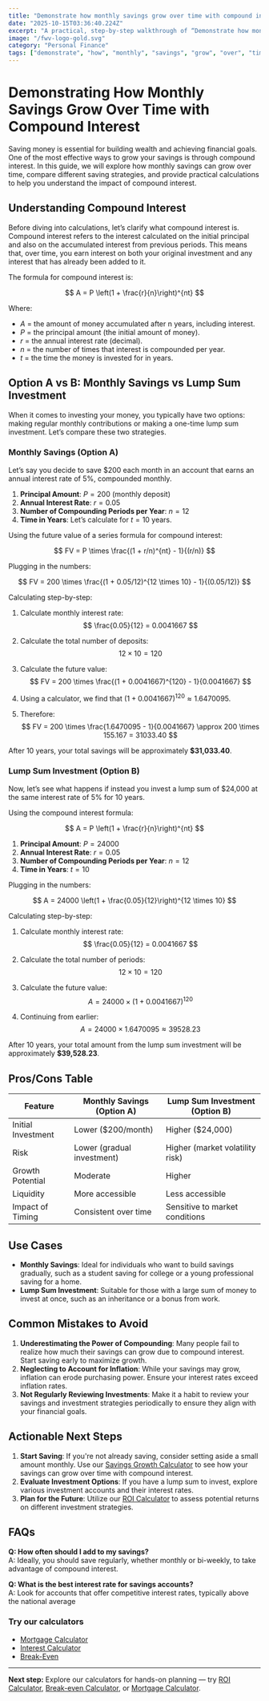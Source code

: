 ```yaml
---
title: "Demonstrate how monthly savings grow over time with compound interest — Complete Guide"
date: "2025-10-15T03:36:40.224Z"
excerpt: "A practical, step-by-step walkthrough of “Demonstrate how monthly savings grow over time with compound interest”."
image: "/fwv-logo-gold.svg"
category: "Personal Finance"
tags: ["demonstrate", "how", "monthly", "savings", "grow", "over", "time", "with"]
---
```


# Demonstrating How Monthly Savings Grow Over Time with Compound Interest

Saving money is essential for building wealth and achieving financial goals. One of the most effective ways to grow your savings is through compound interest. In this guide, we will explore how monthly savings can grow over time, compare different saving strategies, and provide practical calculations to help you understand the impact of compound interest. 

## Understanding Compound Interest

Before diving into calculations, let’s clarify what compound interest is. Compound interest refers to the interest calculated on the initial principal and also on the accumulated interest from previous periods. This means that, over time, you earn interest on both your original investment and any interest that has already been added to it.

The formula for compound interest is:

$$
A = P \left(1 + \frac{r}{n}\right)^{nt}
$$

Where:
- $A$ = the amount of money accumulated after n years, including interest.
- $P$ = the principal amount (the initial amount of money).
- $r$ = the annual interest rate (decimal).
- $n$ = the number of times that interest is compounded per year.
- $t$ = the time the money is invested for in years.

## Option A vs B: Monthly Savings vs Lump Sum Investment

When it comes to investing your money, you typically have two options: making regular monthly contributions or making a one-time lump sum investment. Let’s compare these two strategies.

### Monthly Savings (Option A)

Let’s say you decide to save $200 each month in an account that earns an annual interest rate of 5%, compounded monthly. 

1. **Principal Amount**: $P = 200$ (monthly deposit)
2. **Annual Interest Rate**: $r = 0.05$
3. **Number of Compounding Periods per Year**: $n = 12$
4. **Time in Years**: Let’s calculate for $t = 10$ years.

Using the future value of a series formula for compound interest:

$$
FV = P \times \frac{(1 + r/n)^{nt} - 1}{(r/n)}
$$

Plugging in the numbers:

$$
FV = 200 \times \frac{(1 + 0.05/12)^{12 \times 10} - 1}{(0.05/12)}
$$

Calculating step-by-step:

1. Calculate monthly interest rate: 
   $$ 
   \frac{0.05}{12} = 0.0041667 
   $$

2. Calculate the total number of deposits:
   $$
   12 \times 10 = 120
   $$

3. Calculate the future value:
   $$
   FV = 200 \times \frac{(1 + 0.0041667)^{120} - 1}{0.0041667}
   $$

4. Using a calculator, we find that $(1 + 0.0041667)^{120} \approx 1.6470095$.

5. Therefore:
   $$
   FV = 200 \times \frac{1.6470095 - 1}{0.0041667} \approx 200 \times 155.167 = 31033.40
   $$

After 10 years, your total savings will be approximately **$31,033.40**.

### Lump Sum Investment (Option B)

Now, let’s see what happens if instead you invest a lump sum of $24,000 at the same interest rate of 5% for 10 years.

Using the compound interest formula:

$$
A = P \left(1 + \frac{r}{n}\right)^{nt}
$$

1. **Principal Amount**: $P = 24000$
2. **Annual Interest Rate**: $r = 0.05$
3. **Number of Compounding Periods per Year**: $n = 12$
4. **Time in Years**: $t = 10$

Plugging in the numbers:

$$
A = 24000 \left(1 + \frac{0.05}{12}\right)^{12 \times 10}
$$

Calculating step-by-step:

1. Calculate monthly interest rate: 
   $$ 
   \frac{0.05}{12} = 0.0041667 
   $$

2. Calculate the total number of periods:
   $$
   12 \times 10 = 120
   $$

3. Calculate the future value:
   $$
   A = 24000 \times (1 + 0.0041667)^{120}
   $$

4. Continuing from earlier:
   $$
   A = 24000 \times 1.6470095 \approx 39528.23
   $$

After 10 years, your total amount from the lump sum investment will be approximately **$39,528.23**.

## Pros/Cons Table

| Feature                | Monthly Savings (Option A) | Lump Sum Investment (Option B) |
|------------------------|----------------------------|---------------------------------|
| Initial Investment      | Lower ($200/month)        | Higher ($24,000)                |
| Risk                    | Lower (gradual investment) | Higher (market volatility risk)  |
| Growth Potential        | Moderate                   | Higher                           |
| Liquidity              | More accessible            | Less accessible                  |
| Impact of Timing       | Consistent over time       | Sensitive to market conditions    |

## Use Cases

- **Monthly Savings**: Ideal for individuals who want to build savings gradually, such as a student saving for college or a young professional saving for a home.
- **Lump Sum Investment**: Suitable for those with a large sum of money to invest at once, such as an inheritance or a bonus from work.

## Common Mistakes to Avoid

1. **Underestimating the Power of Compounding**: Many people fail to realize how much their savings can grow due to compound interest. Start saving early to maximize growth.
2. **Neglecting to Account for Inflation**: While your savings may grow, inflation can erode purchasing power. Ensure your interest rates exceed inflation rates.
3. **Not Regularly Reviewing Investments**: Make it a habit to review your savings and investment strategies periodically to ensure they align with your financial goals.

## Actionable Next Steps

1. **Start Saving**: If you're not already saving, consider setting aside a small amount monthly. Use our [Savings Growth Calculator](/calculators) to see how your savings can grow over time with compound interest.
2. **Evaluate Investment Options**: If you have a lump sum to invest, explore various investment accounts and their interest rates.
3. **Plan for the Future**: Utilize our [ROI Calculator](/calculators) to assess potential returns on different investment strategies.

## FAQs

**Q: How often should I add to my savings?**  
A: Ideally, you should save regularly, whether monthly or bi-weekly, to take advantage of compound interest.

**Q: What is the best interest rate for savings accounts?**  
A: Look for accounts that offer competitive interest rates, typically above the national average



### Try our calculators
- [Mortgage Calculator](/calculators)
- [Interest Calculator](/calculators)
- [Break-Even](/calculators)


---
**Next step:** Explore our calculators for hands-on planning — try [ROI Calculator](/calculators), [Break-even Calculator](/calculators), or [Mortgage Calculator](/calculators).


<script type="application/ld+json">
{
  "@context": "https://schema.org",
  "@type": "Article",
  "headline": "Demonstrate how monthly savings grow over time with compound interest — Complete Guide",
  "description": "A practical, step-by-step walkthrough of “Demonstrate how monthly savings grow over time with compound interest”.",
  "author": {
    "@type": "Organization",
    "name": "Foster Wealth Ventures"
  },
  "datePublished": "2025-10-15T03:35:58.279Z",
  "image": "/fwv-logo-gold.svg"
}
</script>


<script type="application/ld+json">
{ "@context":"https://schema.org", "@type":"FAQPage", "mainEntity": [] }
</script>
